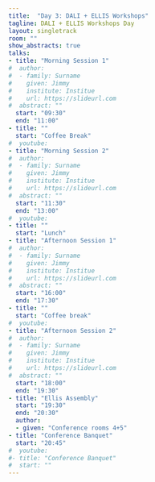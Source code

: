 ```yaml
---
title:  "Day 3: DALI + ELLIS Workshops"
tagline: DALI + ELLIS Workshops Day
layout: singletrack
room: ""
show_abstracts: true
talks:
- title: "Morning Session 1"
#  author:
#  - family: Surname
#    given: Jimmy
#    institute: Institue
#    url: https://slideurl.com
#  abstract: ""
  start: "09:30"
  end: "11:00"
- title: ""
  start: "Coffee Break"
#  youtube:
- title: "Morning Session 2"
#  author:
#  - family: Surname
#    given: Jimmy
#    institute: Institue
#    url: https://slideurl.com
#  abstract: ""
  start: "11:30"
  end: "13:00"
#  youtube:
- title: ""
  start: "Lunch"
- title: "Afternoon Session 1"
#  author:
#  - family: Surname
#    given: Jimmy
#    institute: Institue
#    url: https://slideurl.com
#  abstract: ""
  start: "16:00"
  end: "17:30"
- title: ""
  start: "Coffee break"
#  youtube:
- title: "Afternoon Session 2"
#  author:
#  - family: Surname
#    given: Jimmy
#    institute: Institue
#    url: https://slideurl.com
#  abstract: ""
  start: "18:00"
  end: "19:30"
- title: "Ellis Assembly"
  start: "19:30"
  end: "20:30"
  author:
  - given: "Conference rooms 4+5"
- title: "Conference Banquet"
  start: "20:45"
#  youtube:
#- title: "Conference Banquet"
#  start: ""
---
```


